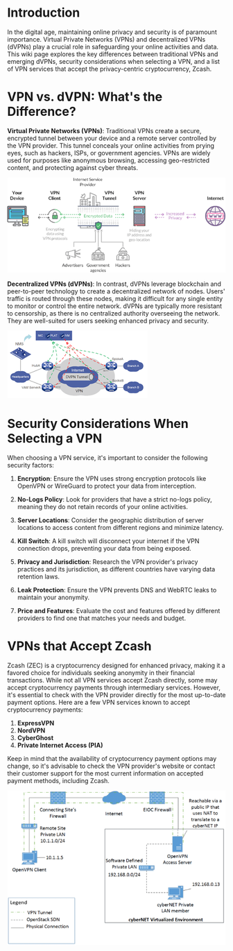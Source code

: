 # Introduction

In the digital age, maintaining online privacy and security is of paramount importance. Virtual Private Networks (VPNs) and decentralized VPNs (dVPNs) play a crucial role in safeguarding your online activities and data. This wiki page explores the key differences between traditional VPNs and emerging dVPNs, security considerations when selecting a VPN, and a list of VPN services that accept the privacy-centric cryptocurrency, Zcash.

# VPN vs. dVPN: What's the Difference?

__Virtual Private Networks (VPNs)__: Traditional VPNs create a secure, encrypted tunnel between your device and a remote server controlled by the VPN provider. This tunnel conceals your online activities from prying eyes, such as hackers, ISPs, or government agencies. VPNs are widely used for purposes like anonymous browsing, accessing geo-restricted content, and protecting against cyber threats.

![VPN](assets/image-223.png)

__Decentralized VPNs (dVPNs)__: In contrast, dVPNs leverage blockchain and peer-to-peer technology to create a decentralized network of nodes. Users' traffic is routed through these nodes, making it difficult for any single entity to monitor or control the entire network. dVPNs are typically more resistant to censorship, as there is no centralized authority overseeing the network. They are well-suited for users seeking enhanced privacy and security.

![DVPN](assets/dvpn.png)

# Security Considerations When Selecting a VPN

When choosing a VPN service, it's important to consider the following security factors:

1. __Encryption__: Ensure the VPN uses strong encryption protocols like OpenVPN or WireGuard to protect your data from interception.

2. __No-Logs Policy__: Look for providers that have a strict no-logs policy, meaning they do not retain records of your online activities.

3. __Server Locations__: Consider the geographic distribution of server locations to access content from different regions and minimize latency.

4. __Kill Switch__: A kill switch will disconnect your internet if the VPN connection drops, preventing your data from being exposed.

5. __Privacy and Jurisdiction__: Research the VPN provider's privacy practices and its jurisdiction, as different countries have varying data retention laws.

6. __Leak Protection__: Ensure the VPN prevents DNS and WebRTC leaks to maintain your anonymity.

7. __Price and Features__: Evaluate the cost and features offered by different providers to find one that matches your needs and budget.

# VPNs that Accept Zcash

Zcash (ZEC) is a cryptocurrency designed for enhanced privacy, making it a favored choice for individuals seeking anonymity in their financial transactions. While not all VPN services accept Zcash directly, some may accept cryptocurrency payments through intermediary services. However, it's essential to check with the VPN provider directly for the most up-to-date payment options. Here are a few VPN services known to accept cryptocurrency payments:

1. __ExpressVPN__
2. __NordVPN__
3. __CyberGhost__
4. __Private Internet Access (PIA)__

Keep in mind that the availability of cryptocurrency payment options may change, so it's advisable to check the VPN provider's website or contact their customer support for the most current information on accepted payment methods, including Zcash.

![blockchain](assets/Illustrative-Network-Diagram-of-the-Layer-3-Federation-Connection.ppm)